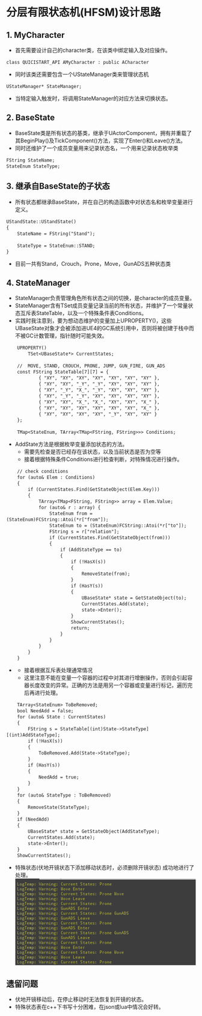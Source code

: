 # 分层有限状态机(HFSM)设计思路


## 1. MyCharacter

 - 首先需要设计自己的character类，在该类中绑定输入及对应操作。
```
class QUICISTART_API AMyCharacter : public ACharacter
```
 - 同时该类还需要包含一个UStateManager类来管理状态机
```
UStateManager* StateManager;
```
 - 当特定输入触发时，将调用StateManager的对应方法来切换状态。

## 2. BaseState

 - BaseState类是所有状态的基类，继承于UActorComponent，拥有并重载了其BeginPlay()及TickComponent()方法，实现了Enter()和Leave()方法。
 - 同时还维护了一个成员变量用来记录状态名，一个用来记录状态枚举类
```
FString StateName;
StateEnum StateType;
```

## 3. 继承自BaseState的子状态
 - 所有状态都继承BaseState，并在自己的构造函数中对状态名和枚举变量进行定义。
```
UStandState::UStandState()
{
	StateName = FString("Stand");

	StateType = StateEnum::STAND;
}
```
 - 目前一共有Stand，Crouch，Prone，Move，GunADS五种状态类


## 4. StateManager
 - StateManager负责管理角色所有状态之间的切换，是character的成员变量。
 - StateManager含有TSet成员变量记录当前的所有状态，并维护了一个常量状态互斥表StateTable，以及一个特殊条件表Conditions。
 - 实践时我注意到，要为想动态维护的变量加上UPROPERTY()，这些UBaseState对象才会被添加进UE4的GC系统引用中，否则将被创建于栈中而不被GC计数管理，指针随时可能失效。
```
	UPROPERTY()
		TSet<UBaseState*> CurrentStates;

	// 	MOVE, STAND, CROUCH, PRONE, JUMP, GUN_FIRE, GUN_ADS
	const FString StateTable[7][7] = {
			{ "XY", "XY", "XY", "XY", "XY", "XY", "XY" },
			{ "XY", "XY", "_Y", "_Y", "XY", "XY", "XY" },
			{ "XY", "_Y", "X_", "_Y", "XY", "XY", "XY" },
			{ "XY", "_Y", "_Y", "XY", "XY", "XY", "XY" },
			{ "XY", "XY", "X_", "X_", "XY", "XY", "X_" },
			{ "XY", "XY", "XY", "XY", "XY", "XY", "X_" },
			{ "XY", "XY", "XY", "XY", "_Y", "XY", "XY" }
	};

	TMap<StateEnum, TArray<TMap<FString, FString>>> Conditions;
```        
 - AddState方法是根据枚举变量添加状态的方法。
	- 需要先检查是否已经存在该状态，以及当前状态是否为空等
	- 接着根据特殊条件Conditions进行检查判断，对特殊情况进行操作。
```
	// check conditions
	for (auto& Elem : Conditions)
	{
		if (CurrentStates.Find(GetStateObject(Elem.Key)))
		{
			TArray<TMap<FString, FString>> array = Elem.Value;
			for (auto& r : array) {
				StateEnum from = (StateEnum)FCString::Atoi(*r["from"]);
				StateEnum to = (StateEnum)FCString::Atoi(*r["to"]);
				FString s = r["relation"];
				if (CurrentStates.Find(GetStateObject(from)))
				{
					if (AddStateType == to)
					{
						if (!HasX(s))
						{
							RemoveState(from);
						}
						if (HasY(s))
						{
							UBaseState* state = GetStateObject(to);
							CurrentStates.Add(state);
							state->Enter();
						}
						ShowCurrentStates();
						return;
					}
				}
			}
		}
	}
```
 - 
	- 接着根据互斥表处理通常情况
	- 这里注意不能在变量一个容器的过程中对其进行增删操作，否则会引起容器长度改变的异常。正确的方法是用另一个容器或变量进行标记，遍历完后再进行处理。
```
	TArray<StateEnum> ToBeRemoved;
	bool NeedAdd = false;
	for (auto& State : CurrentStates)
	{
		FString s = StateTable[(int)State->StateType][(int)AddStateType];
		if (!HasX(s))
		{
			ToBeRemoved.Add(State->StateType);
		}
		if (HasY(s))
		{
			NeedAdd = true;
		}
	}
	for (auto& StateType : ToBeRemoved)
	{
		RemoveState(StateType);
	}
	if (NeedAdd)
	{
		UBaseState* state = GetStateObject(AddStateType);
		CurrentStates.Add(state);
		state->Enter();
	}
	ShowCurrentStates();
```


 - 特殊状态(伏地开镜状态下添加移动状态时，必须删除开镜状态) 成功地进行了处理。
![状态替换](StateReplace.png)

## 遗留问题
 - 伏地开镜移动后，在停止移动时无法恢复到开镜的状态。
 - 特殊状态表在c++下书写十分困难，在json或lua中情况会好转。